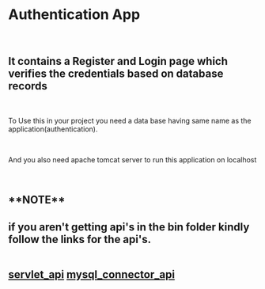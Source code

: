 <h1>Authentication App</h1><br>
<h2>It contains a Register and Login page which verifies the credentials based on database records</h2><br>
<p>To Use this in your project you need a data base having same name as the application(authentication).</p><br>
<p>And you also need apache tomcat server to run this application on localhost</p><br>
<h2>**NOTE**<h2>
<p>if you aren't getting api's in the bin folder kindly follow the links for the api's.</p><br>
<a href="https://repo1.maven.org/maven2/javax/servlet/javax.servlet-api/3.1.0/javax.servlet-api-3.1.0.jar">servlet_api</a>
<a href="https://repo1.maven.org/maven2/com/mysql/mysql-connector-j/8.3.0/mysql-connector-j-8.3.0.jar">mysql_connector_api</a>
